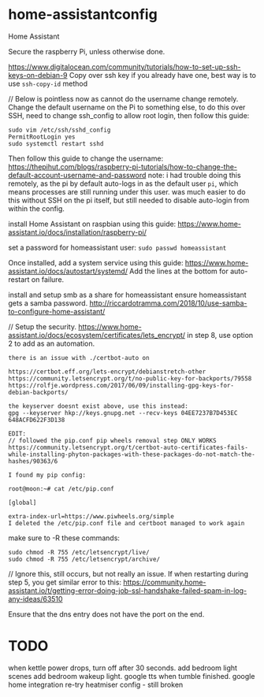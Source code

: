# home-assistantconfig

Home Assistant

Secure the raspberry Pi, unless otherwise done.

https://www.digitalocean.com/community/tutorials/how-to-set-up-ssh-keys-on-debian-9
Copy over ssh key if you already have one, best way is to use `ssh-copy-id` method

// Below is pointless now as cannot do the username change remotely.
Change the default username on the Pi to something else, to do this over SSH, need to change ssh_config to allow root login, then follow this guide:

```
sudo vim /etc/ssh/sshd_config
PermitRootLogin yes
sudo systemctl restart sshd
```

Then follow this guide to change the username:
https://thepihut.com/blogs/raspberry-pi-tutorials/how-to-change-the-default-account-username-and-password
note: i had trouble doing this remotely, as the pi by default auto-logs in as the default user `pi`, which means processes are still running under this user.
was much easier to do this without SSH on the pi itself, but still needed to disable auto-login from within the config.

install Home Assistant on raspbian using this guide:
https://www.home-assistant.io/docs/installation/raspberry-pi/

set a password for homeassistant user:
`sudo passwd homeassistant`

Once installed, add a system service using this guide:
https://www.home-assistant.io/docs/autostart/systemd/
Add the lines at the bottom for auto-restart on failure.

install and setup smb as a share for homeassistant
ensure homeassistant gets a samba password.
http://riccardotramma.com/2018/10/use-samba-to-configure-home-assistant/

// Setup the security.
https://www.home-assistant.io/docs/ecosystem/certificates/lets_encrypt/
in step 8, use option 2 to add as an automation.

```
there is an issue with ./certbot-auto on

https://certbot.eff.org/lets-encrypt/debianstretch-other
https://community.letsencrypt.org/t/no-public-key-for-backports/79558
https://rolfje.wordpress.com/2017/06/09/installing-gpg-keys-for-debian-backports/

the keyserver doesnt exist above, use this instead:
gpg --keyserver hkp://keys.gnupg.net --recv-keys 04EE7237B7D453EC 648ACFD622F3D138

EDIT:
// followed the pip.conf pip wheels removal step ONLY WORKS
https://community.letsencrypt.org/t/certbot-auto-certificates-fails-while-installing-phyton-packages-with-these-packages-do-not-match-the-hashes/90363/6

I found my pip config:

root@moon:~# cat /etc/pip.conf

[global]

extra-index-url=https://www.piwheels.org/simple
I deleted the /etc/pip.conf file and certboot managed to work again

```

make sure to -R these commands:

```
sudo chmod -R 755 /etc/letsencrypt/live/
sudo chmod -R 755 /etc/letsencrypt/archive/
```

// Ignore this, still occurs, but not really an issue.
If when restarting during step 5, you get similar error to this:
https://community.home-assistant.io/t/getting-error-doing-job-ssl-handshake-failed-spam-in-log-any-ideas/63510

Ensure that the dns entry does not have the port on the end.

# TODO

when kettle power drops, turn off after 30 seconds.
add bedroom light scenes
add bedroom wakeup light.
google tts when tumble finished.
google home integration
re-try heatmiser config - still broken
